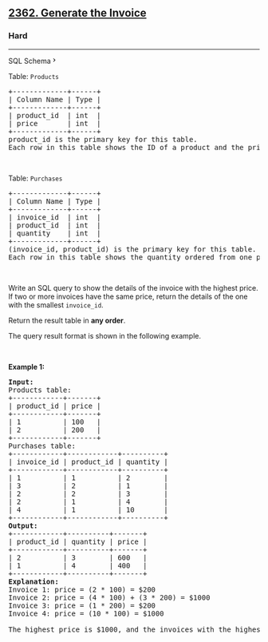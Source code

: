 <h2><a href="https://leetcode.com/problems/generate-the-invoice/">2362. Generate the Invoice</a></h2><h3>Hard</h3><hr><div class="sql-schema-wrapper__3VBi"><a class="sql-schema-link__3cEg">SQL Schema<svg viewBox="0 0 24 24" width="1em" height="1em" class="icon__1Md2"><path fill-rule="evenodd" d="M10 6L8.59 7.41 13.17 12l-4.58 4.59L10 18l6-6z"></path></svg></a></div><div><p>Table: <code>Products</code></p>

<pre>+-------------+------+
| Column Name | Type |
+-------------+------+
| product_id  | int  |
| price       | int  |
+-------------+------+
product_id is the primary key for this table.
Each row in this table shows the ID of a product and the price of one unit.
</pre>

<p>&nbsp;</p>

<p>Table: <code>Purchases</code></p>

<pre>+-------------+------+
| Column Name | Type |
+-------------+------+
| invoice_id  | int  |
| product_id  | int  |
| quantity    | int  |
+-------------+------+
(invoice_id, product_id) is the primary key for this table.
Each row in this table shows the quantity ordered from one product in an invoice. 
</pre>

<p>&nbsp;</p>

<p>Write an SQL query to show the details of the invoice with the highest price. If two or more invoices have the same price, return the details of the one with the smallest <code>invoice_id</code>.</p>

<p>Return the result table in <strong>any order</strong>.</p>

<p>The query result format is shown in the following example.</p>

<p>&nbsp;</p>
<p><strong>Example 1:</strong></p>

<pre><strong>Input:</strong> 
Products table:
+------------+-------+
| product_id | price |
+------------+-------+
| 1          | 100   |
| 2          | 200   |
+------------+-------+
Purchases table:
+------------+------------+----------+
| invoice_id | product_id | quantity |
+------------+------------+----------+
| 1          | 1          | 2        |
| 3          | 2          | 1        |
| 2          | 2          | 3        |
| 2          | 1          | 4        |
| 4          | 1          | 10       |
+------------+------------+----------+
<strong>Output:</strong> 
+------------+----------+-------+
| product_id | quantity | price |
+------------+----------+-------+
| 2          | 3        | 600   |
| 1          | 4        | 400   |
+------------+----------+-------+
<strong>Explanation:</strong> 
Invoice 1: price = (2 * 100) = $200
Invoice 2: price = (4 * 100) + (3 * 200) = $1000
Invoice 3: price = (1 * 200) = $200
Invoice 4: price = (10 * 100) = $1000

The highest price is $1000, and the invoices with the highest prices are 2 and 4. We return the details of the one with the smallest ID, which is invoice 2.
</pre>
</div>